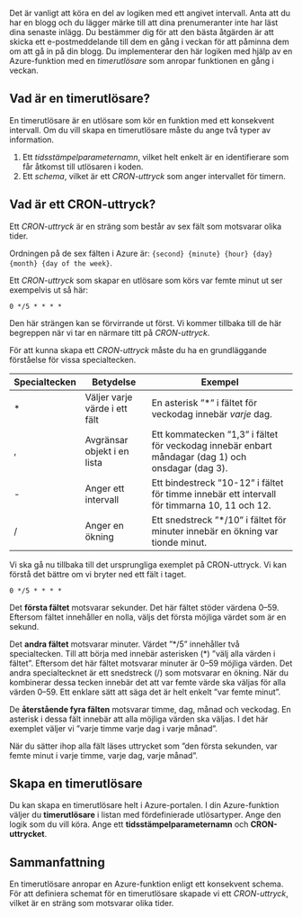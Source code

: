 Det är vanligt att köra en del av logiken med ett angivet intervall. Anta att du har en blogg och du lägger märke till att dina prenumeranter inte har läst dina senaste inlägg. Du bestämmer dig för att den bästa åtgärden är att skicka ett e-postmeddelande till dem en gång i veckan för att påminna dem om att gå in på din blogg. Du implementerar den här logiken med hjälp av en Azure-funktion med en _timerutlösare_ som anropar funktionen en gång i veckan.

## <a name="what-is-a-timer-trigger"></a>Vad är en timerutlösare?

En timerutlösare är en utlösare som kör en funktion med ett konsekvent intervall. Om du vill skapa en timerutlösare måste du ange två typer av information.

1. Ett *tidsstämpelparameternamn*, vilket helt enkelt är en identifierare som får åtkomst till utlösaren i koden.
2. Ett *schema*, vilket är ett *CRON-uttryck* som anger intervallet för timern.

## <a name="what-is-a-cron-expression"></a>Vad är ett CRON-uttryck?

Ett *CRON-uttryck* är en sträng som består av sex fält som motsvarar olika tider.

Ordningen på de sex fälten i Azure är: `{second} {minute} {hour} {day} {month} {day of the week}`.

Ett *CRON-uttryck* som skapar en utlösare som körs var femte minut ut ser exempelvis ut så här:

```log
0 */5 * * * *
```

Den här strängen kan se förvirrande ut först. Vi kommer tillbaka till de här begreppen när vi tar en närmare titt på *CRON-uttryck*.

För att kunna skapa ett *CRON-uttryck* måste du ha en grundläggande förståelse för vissa specialtecken.

| Specialtecken | Betydelse | Exempel |
| ------------- | ------------- | ------------- |
| *      | Väljer varje värde i ett fält | En asterisk ”*” i fältet för veckodag innebär *varje* dag. |
| ,      | Avgränsar objekt i en lista | Ett kommatecken ”1,3” i fältet för veckodag innebär enbart måndagar (dag 1) och onsdagar (dag 3). |
| -      | Anger ett intervall | Ett bindestreck ”10-12” i fältet för timme innebär ett intervall för timmarna 10, 11 och 12. |
| /      | Anger en ökning | Ett snedstreck ”*/10” i fältet för minuter innebär en ökning var tionde minut. |

Vi ska gå nu tillbaka till det ursprungliga exemplet på CRON-uttryck. Vi kan förstå det bättre om vi bryter ned ett fält i taget.

```log
0 */5 * * * *
```

Det **första fältet** motsvarar sekunder. Det här fältet stöder värdena 0–59. Eftersom fältet innehåller en nolla, väljs det första möjliga värdet som är en sekund.

Det **andra fältet** motsvarar minuter. Värdet ”*/5” innehåller två specialtecken. Till att börja med innebär asterisken (\*) ”välj alla värden i fältet”. Eftersom det här fältet motsvarar minuter är 0–59 möjliga värden. Det andra specialtecknet är ett snedstreck (/) som motsvarar en ökning. När du kombinerar dessa tecken innebär det att var femte värde ska väljas för alla värden 0–59. Ett enklare sätt att säga det är helt enkelt ”var femte minut”.

De **återstående fyra fälten** motsvarar timme, dag, månad och veckodag. En asterisk i dessa fält innebär att alla möjliga värden ska väljas. I det här exemplet väljer vi ”varje timme varje dag i varje månad”.

När du sätter ihop alla fält läses uttrycket som ”den första sekunden, var femte minut i varje timme, varje dag, varje månad”.

## <a name="how-to-create-a-timer-trigger"></a>Skapa en timerutlösare

Du kan skapa en timerutlösare helt i Azure-portalen. I din Azure-funktion väljer du **timerutlösare** i listan med fördefinierade utlösartyper. Ange den logik som du vill köra. Ange ett **tidsstämpelparameternamn** och **CRON-uttrycket**.

## <a name="summary"></a>Sammanfattning

En timerutlösare anropar en Azure-funktion enligt ett konsekvent schema. För att definiera schemat för en timerutlösare skapade vi ett *CRON-uttryck*, vilket är en sträng som motsvarar olika tider.
